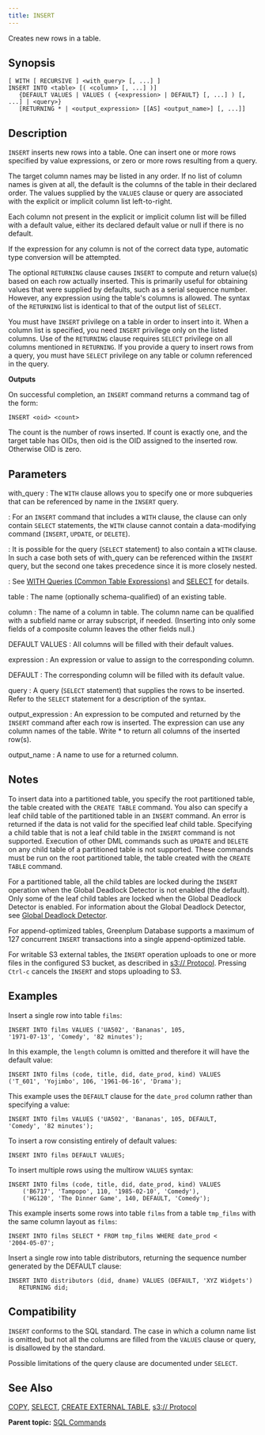 ```yaml
---
title: INSERT 
---
```


Creates new rows in a table.

## <a id="section2"></a>Synopsis 

``` {#sql_command_synopsis}
[ WITH [ RECURSIVE ] <with_query> [, ...] ]
INSERT INTO <table> [( <column> [, ...] )]
   {DEFAULT VALUES | VALUES ( {<expression> | DEFAULT} [, ...] ) [, ...] | <query>}
   [RETURNING * | <output_expression> [[AS] <output_name>] [, ...]]
```

## <a id="section3"></a>Description 

`INSERT` inserts new rows into a table. One can insert one or more rows specified by value expressions, or zero or more rows resulting from a query.

The target column names may be listed in any order. If no list of column names is given at all, the default is the columns of the table in their declared order. The values supplied by the `VALUES` clause or query are associated with the explicit or implicit column list left-to-right.

Each column not present in the explicit or implicit column list will be filled with a default value, either its declared default value or null if there is no default.

If the expression for any column is not of the correct data type, automatic type conversion will be attempted.

The optional `RETURNING` clause causes `INSERT` to compute and return value\(s\) based on each row actually inserted. This is primarily useful for obtaining values that were supplied by defaults, such as a serial sequence number. However, any expression using the table's columns is allowed. The syntax of the `RETURNING` list is identical to that of the output list of `SELECT`.

You must have `INSERT` privilege on a table in order to insert into it. When a column list is specified, you need `INSERT` privilege only on the listed columns. Use of the `RETURNING` clause requires `SELECT` privilege on all columns mentioned in `RETURNING`. If you provide a query to insert rows from a query, you must have `SELECT` privilege on any table or column referenced in the query.

**Outputs**

On successful completion, an `INSERT` command returns a command tag of the form:

```
INSERT <oid> <count>
```

The count is the number of rows inserted. If count is exactly one, and the target table has OIDs, then oid is the OID assigned to the inserted row. Otherwise OID is zero.

## <a id="section5"></a>Parameters 

with\_query
:   The `WITH` clause allows you to specify one or more subqueries that can be referenced by name in the `INSERT` query.

:   For an `INSERT` command that includes a `WITH` clause, the clause can only contain `SELECT` statements, the `WITH` clause cannot contain a data-modifying command \(`INSERT`, `UPDATE`, or `DELETE`\).

:   It is possible for the query \(`SELECT` statement\) to also contain a `WITH` clause. In such a case both sets of with\_query can be referenced within the `INSERT` query, but the second one takes precedence since it is more closely nested.

:   See [WITH Queries \(Common Table Expressions\)](../../admin_guide/query/topics/CTE-query.html#topic_zhs_r1s_w1b) and [SELECT](SELECT.html) for details.

table
:   The name \(optionally schema-qualified\) of an existing table.

column
:   The name of a column in table. The column name can be qualified with a subfield name or array subscript, if needed. \(Inserting into only some fields of a composite column leaves the other fields null.\)

DEFAULT VALUES
:   All columns will be filled with their default values.

expression
:   An expression or value to assign to the corresponding column.

DEFAULT
:   The corresponding column will be filled with its default value.

query
:   A query \(`SELECT` statement\) that supplies the rows to be inserted. Refer to the `SELECT` statement for a description of the syntax.

output\_expression
:   An expression to be computed and returned by the `INSERT` command after each row is inserted. The expression can use any column names of the table. Write \* to return all columns of the inserted row\(s\).

output\_name
:   A name to use for a returned column.

## <a id="section6"></a>Notes 

To insert data into a partitioned table, you specify the root partitioned table, the table created with the `CREATE TABLE` command. You also can specify a leaf child table of the partitioned table in an `INSERT` command. An error is returned if the data is not valid for the specified leaf child table. Specifying a child table that is not a leaf child table in the `INSERT` command is not supported. Execution of other DML commands such as `UPDATE` and `DELETE` on any child table of a partitioned table is not supported. These commands must be run on the root partitioned table, the table created with the `CREATE TABLE` command.

For a partitioned table, all the child tables are locked during the `INSERT` operation when the Global Deadlock Detector is not enabled \(the default\). Only some of the leaf child tables are locked when the Global Deadlock Detector is enabled. For information about the Global Deadlock Detector, see [Global Deadlock Detector](../../admin_guide/dml.html#topic_gdd).

For append-optimized tables, Greenplum Database supports a maximum of 127 concurrent `INSERT` transactions into a single append-optimized table.

For writable S3 external tables, the `INSERT` operation uploads to one or more files in the configured S3 bucket, as described in [s3:// Protocol](../../admin_guide/external/g-s3-protocol.html#amazon-emr). Pressing `Ctrl-c` cancels the `INSERT` and stops uploading to S3.

## <a id="section7"></a>Examples 

Insert a single row into table `films`:

```
INSERT INTO films VALUES ('UA502', 'Bananas', 105, 
'1971-07-13', 'Comedy', '82 minutes');
```

In this example, the `length` column is omitted and therefore it will have the default value:

```
INSERT INTO films (code, title, did, date_prod, kind) VALUES 
('T_601', 'Yojimbo', 106, '1961-06-16', 'Drama');
```

This example uses the `DEFAULT` clause for the `date_prod` column rather than specifying a value:

```
INSERT INTO films VALUES ('UA502', 'Bananas', 105, DEFAULT, 
'Comedy', '82 minutes');
```

To insert a row consisting entirely of default values:

```
INSERT INTO films DEFAULT VALUES;
```

To insert multiple rows using the multirow `VALUES` syntax:

```
INSERT INTO films (code, title, did, date_prod, kind) VALUES
    ('B6717', 'Tampopo', 110, '1985-02-10', 'Comedy'),
    ('HG120', 'The Dinner Game', 140, DEFAULT, 'Comedy');
```

This example inserts some rows into table `films` from a table `tmp_films` with the same column layout as `films`:

```
INSERT INTO films SELECT * FROM tmp_films WHERE date_prod < 
'2004-05-07';
```

Insert a single row into table distributors, returning the sequence number generated by the DEFAULT clause:

```
INSERT INTO distributors (did, dname) VALUES (DEFAULT, 'XYZ Widgets')
   RETURNING did;
```

## <a id="section8"></a>Compatibility 

`INSERT` conforms to the SQL standard. The case in which a column name list is omitted, but not all the columns are filled from the `VALUES` clause or query, is disallowed by the standard.

Possible limitations of the query clause are documented under `SELECT`.

## <a id="section9"></a>See Also 

[COPY](COPY.html), [SELECT](SELECT.html), [CREATE EXTERNAL TABLE](CREATE_EXTERNAL_TABLE.html), [s3:// Protocol](../../admin_guide/external/g-s3-protocol.html#amazon-emr)

**Parent topic:** [SQL Commands](../sql_commands/sql_ref.html)

